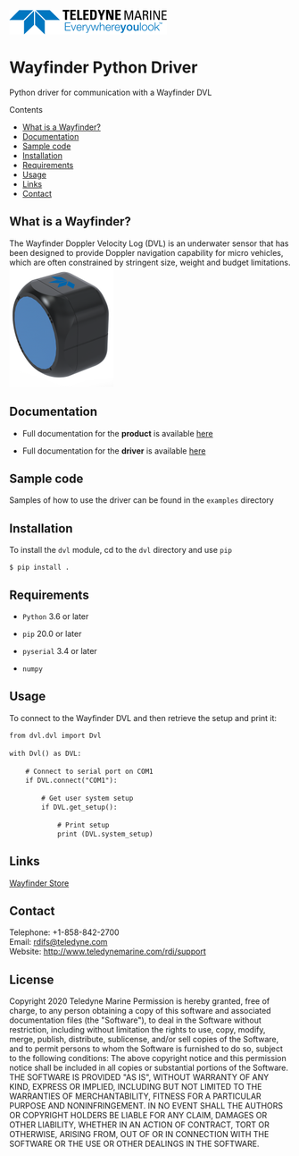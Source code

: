[![Teledyne Logo](images/TeledyneLogo.png)](teledynemarine.com)


# Wayfinder Python Driver
Python driver for communication with a Wayfinder DVL  

Contents  
* [What is a Wayfinder?](https://github.com/Teledyne-Marine/Wayfinder#What-is-a-Wayfinder?)  
* [Documentation](https://github.com/Teledyne-Marine/Wayfinder#Documentation)  
* [Sample code](https://github.com/Teledyne-Marine/Wayfinder#Sample-code)  
* [Installation](https://github.com/Teledyne-Marine/Wayfinder#Installation)  
* [Requirements](https://github.com/Teledyne-Marine/Wayfinder#Requirements)  
* [Usage](https://github.com/Teledyne-Marine/Wayfinder#Usage)  
* [Links](https://github.com/Teledyne-Marine/Wayfinder#Links)  
* [Contact](https://github.com/Teledyne-Marine/Wayfinder#Contact)  


## What is a Wayfinder?
The Wayfinder Doppler Velocity Log (DVL) is an underwater sensor that has been designed to provide Doppler navigation capability for micro vehicles, which are often constrained by stringent size, weight and budget limitations. 
<img src="images/wayfinder.png" alt="Wayfinder DVL" width="186" height="214">

## Documentation

* Full documentation for the **product** is available [here](https://teledynerdi.myshopify.com#Documentation)

* Full documentation for the **driver** is available [here](https://teledynerdi.myshopify.com/pages/wayfinder-driver-index)

## Sample code
Samples of how to use the driver can be found in the `examples` directory

## Installation
To install the `dvl` module, cd to the `dvl` directory and use `pip`

    $ pip install .

## Requirements

* `Python` 3.6 or later  

* `pip` 20.0 or later

* `pyserial` 3.4 or later

* `numpy`

## Usage
To connect to the Wayfinder DVL and then retrieve the setup and print it:

    from dvl.dvl import Dvl

    with Dvl() as DVL:

        # Connect to serial port on COM1
        if DVL.connect("COM1"):

            # Get user system setup
            if DVL.get_setup():

                # Print setup 
                print (DVL.system_setup)


## Links
[Wayfinder Store](https://teledynerdi.myshopify.com/)

## Contact
Telephone: +1-858-842-2700  
Email: rdifs@teledyne.com  
Website: http://www.teledynemarine.com/rdi/support

## License
Copyright 2020 Teledyne Marine
Permission is hereby granted, free of charge, to any person obtaining a copy of this software and associated documentation files (the "Software"), to deal in the Software without restriction, including without limitation the rights to use, copy, modify, merge, publish, distribute, sublicense, and/or sell copies of the Software, and to permit persons to whom the Software is furnished to do so, subject to the following conditions:
The above copyright notice and this permission notice shall be included in all copies or substantial portions of the Software.
THE SOFTWARE IS PROVIDED "AS IS", WITHOUT WARRANTY OF ANY KIND, EXPRESS OR IMPLIED, INCLUDING BUT NOT LIMITED TO THE WARRANTIES OF MERCHANTABILITY, FITNESS FOR A PARTICULAR PURPOSE AND NONINFRINGEMENT. IN NO EVENT SHALL THE AUTHORS OR COPYRIGHT HOLDERS BE LIABLE FOR ANY CLAIM, DAMAGES OR OTHER LIABILITY, WHETHER IN AN ACTION OF CONTRACT, TORT OR OTHERWISE, ARISING FROM, OUT OF OR IN CONNECTION WITH THE SOFTWARE OR THE USE OR OTHER DEALINGS IN THE SOFTWARE.
